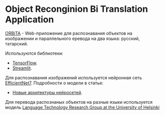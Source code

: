 #  Object Reconginion Bi Translation Application

[ORBiTA](https://orbita.streamlit.app/) - Web-приложение для распознавания объектов на изображении и параллельного еревода на два языка: русский, татарский. 

Используются библиотеки:

- [TensorFlow](https://www.tensorflow.org/).
- [Streamlit](https://streamlit.io/).

Для распознавания изображений используется нейронная сеть [EfficientNet7](https://keras.io/api/applications/efficientnet/#efficientnetb7-function). Подробности о модели в статье:

- [Новые архитектуры нейросетей](https://habr.com/ru/post/498168/#EfficientNet).

Для перевода распознаных объектов на разные языки используется модель [Language Technology Research Group at the University of Helsinki](https://huggingface.co/Helsinki-NLP)


